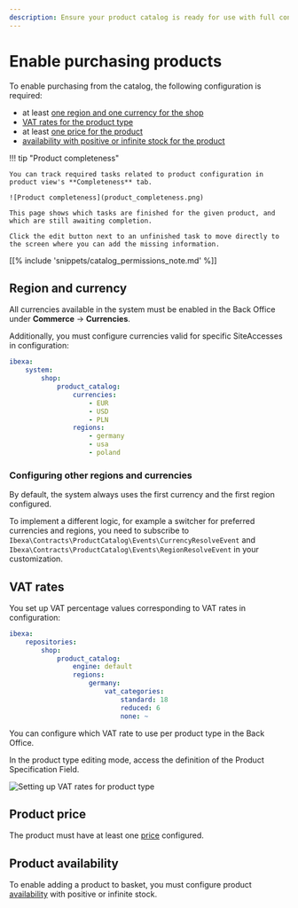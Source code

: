 ```yaml
---
description: Ensure your product catalog is ready for use with full configuration of products that enables purchasing them in the frontend shop.
---
```


# Enable purchasing products

To enable purchasing from the catalog, the following configuration is required:

- at least [one region and one currency for the shop](#region-and-currency)
- [VAT rates for the product type](#vat-rates)
- at least [one price for the product](prices.md)
- [availability with positive or infinite stock for the product](pim.md#product-availability-and-stock)

!!! tip "Product completeness"

    You can track required tasks related to product configuration in product view's **Completeness** tab.

    ![Product completeness](product_completeness.png)

    This page shows which tasks are finished for the given product, and which are still awaiting completion.

    Click the edit button next to an unfinished task to move directly to the screen where you can add the missing information.

[[% include 'snippets/catalog_permissions_note.md' %]]

## Region and currency

All currencies available in the system must be enabled in the Back Office under **Commerce** -> **Currencies**.

Additionally, you must configure currencies valid for specific SiteAccesses in configuration:

``` yaml
ibexa:
    system:
        shop:
            product_catalog:
                currencies:
                    - EUR
                    - USD
                    - PLN
                regions:
                    - germany
                    - usa
                    - poland
```

### Configuring other regions and currencies

By default, the system always uses the first currency and the first region configured.

To implement a different logic, for example a switcher for preferred currencies and regions,
you need to subscribe to `Ibexa\Contracts\ProductCatalog\Events\CurrencyResolveEvent`
and `Ibexa\Contracts\ProductCatalog\Events\RegionResolveEvent` in your customization.

## VAT rates

You set up VAT percentage values corresponding to VAT rates in configuration:

``` yaml
ibexa:
    repositories:
        shop:
            product_catalog:
                engine: default
                regions:
                    germany:
                        vat_categories:
                            standard: 18
                            reduced: 6
                            none: ~
```

You can configure which VAT rate to use per product type in the Back Office.

In the product type editing mode, access the definition of the Product Specification Field.

![Setting up VAT rates for product type](catalog_vat_rates.png)

## Product price

The product must have at least one [price](prices.md) configured.

## Product availability

To enable adding a product to basket, you must configure product [availability](pim.md#product-availability-and-stock)
with positive or infinite stock.
